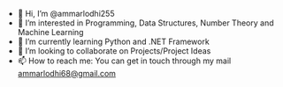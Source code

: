 - 👋 Hi, I’m @ammarlodhi255
- 👀 I’m interested in Programming, Data Structures, Number Theory and Machine Learning
- 🌱 I’m currently learning Python and .NET Framework
- 💞️ I’m looking to collaborate on Projects/Project Ideas
- 📫 How to reach me: You can get in touch through my mail ammarlodhi68@gmail.com


<!---
ammarlodhi255/ammarlodhi255 is a ✨ special ✨ repository because its `README.md` (this file) appears on your GitHub profile.
You can click the Preview link to take a look at your changes.
--->
